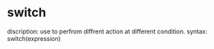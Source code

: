 # switch

discription: use to perfrom diffrent action at different condition.
syntax: switch(expression)